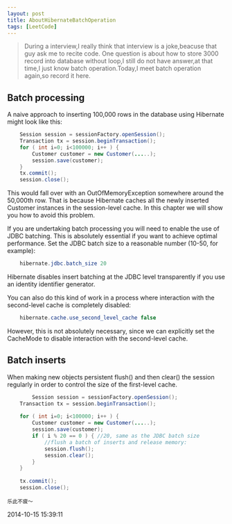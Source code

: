 ```yaml
---
layout: post
title: AboutHibernateBatchOperation
tags: [LeetCode]
---
```


>	During a interview,I really think that interview is a joke,beacuse that guy ask me to recite code.
>One question is about how to store 3000 record into database without loop,I still do not have answer,at that
>time,I just know batch operation.Today,I meet batch operation again,so record it here.


<h2><strong>Batch processing</strong></h2>

A naive approach to inserting 100,000 rows in the database using Hibernate might look like this:


```java
	Session session = sessionFactory.openSession();
	Transaction tx = session.beginTransaction();
	for ( int i=0; i<100000; i++ ) {
		Customer customer = new Customer(.....);
		session.save(customer);
	}
	tx.commit();
	session.close();  
```

This would fall over with an OutOfMemoryException somewhere around the 50,000th row. That is because Hibernate caches all the newly inserted Customer instances in the session-level cache. In this chapter we will show you how to avoid this problem.

If you are undertaking batch processing you will need to enable the use of JDBC batching. This is absolutely essential if you want to achieve optimal performance. Set the JDBC batch size to a reasonable number (10-50, for example):


```java
	hibernate.jdbc.batch_size 20
```

Hibernate disables insert batching at the JDBC level transparently if you use an identity identifier generator.

You can also do this kind of work in a process where interaction with the second-level cache is completely disabled:

```java
	hibernate.cache.use_second_level_cache false
```

However, this is not absolutely necessary, since we can explicitly set the CacheMode to disable interaction with the second-level cache.


<h2><strong>Batch inserts</strong></h2>

When making new objects persistent flush() and then clear() the session regularly in order to control the size of the first-level cache.

```java
		Session session = sessionFactory.openSession();
	Transaction tx = session.beginTransaction();
	   
	for ( int i=0; i<100000; i++ ) {
		Customer customer = new Customer(.....);
		session.save(customer);
		if ( i % 20 == 0 ) { //20, same as the JDBC batch size
			//flush a batch of inserts and release memory:
			session.flush();
			session.clear();
		}
	}
	   
	tx.commit();
	session.close();
```
	
	乐此不疲～

2014-10-15 15:39:11









